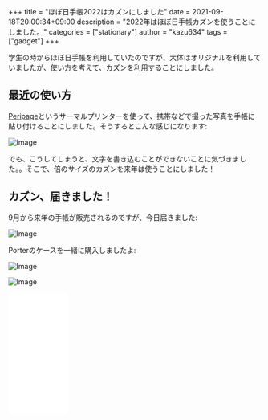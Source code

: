 +++
title = "ほぼ日手帳2022はカズンにしました"
date = 2021-09-18T20:00:34+09:00
description = "2022年はほぼ日手帳カズンを使うことにしました。"
categories = ["stationary"]
author = "kazu634"
tags = ["gadget"]
+++

学生の時からほぼ日手帳を利用していたのですが、大体はオリジナルを利用していましたが、使い方を考えて、カズンを利用することにしました。

## 最近の使い方
[Peripage](https://www.amazon.co.jp/PeriPage-Compatible-Notebooks-Convenient-Lifbetter/dp/B086C91WT9)というサーマルプリンターを使って、携帯などで撮った写真を手帳に貼り付けることにしました。そうするとこんな感じになります:

![Image](https://farm66.staticflickr.com/65535/51488948696_a659ab392f_c.jpg)

でも、こうしてしまうと、文字を書き込むことができないことに気づきました。。そこで、倍のサイズのカズンを来年は使うことにしました！

## カズン、届きました！
9月から来年の手帳が販売されるのですが、今日届きました:

![Image](https://farm66.staticflickr.com/65535/51489259658_015aa4db38_c.jpg)

Porterのケースを一緒に購入しましたよ:

![Image](https://farm66.staticflickr.com/65535/51489876920_77d249a761_c.jpg)

![Image](https://farm66.staticflickr.com/65535/51489168393_a17b95dfb5_c.jpg)

<iframe style="width:120px;height:240px;" marginwidth="0" marginheight="0" scrolling="no" frameborder="0" src="//rcm-fe.amazon-adsystem.com/e/cm?lt1=_blank&bc1=000000&IS2=1&bg1=FFFFFF&fc1=000000&lc1=0000FF&t=simsnes-22&language=en_US&o=9&p=8&l=as4&m=amazon&f=ifr&ref=as_ss_li_til&asins=B086C91WT9&linkId=b7c42f95e1d3e7373459880c8db7574b"></iframe>